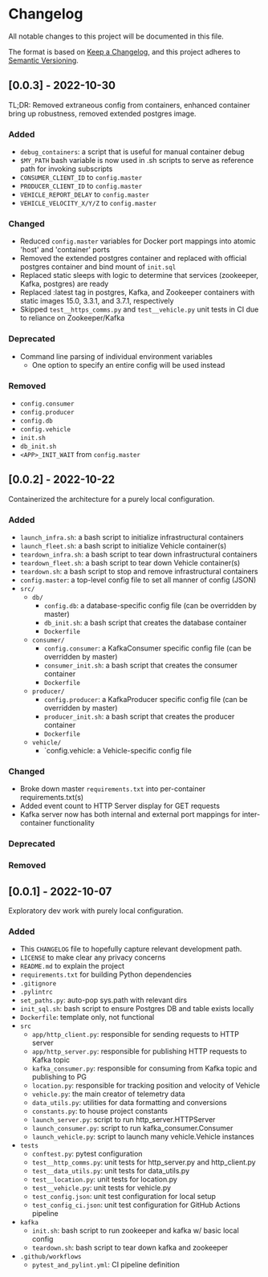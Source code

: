 # Changelog

All notable changes to this project will be documented in this file.

The format is based on [Keep a Changelog](https://keepachangelog.com/en/1.0.0/),
and this project adheres to [Semantic Versioning](https://semver.org/spec/v2.0.0.html).

## [0.0.3] - 2022-10-30

TL;DR: Removed extraneous config from containers, enhanced container bring up robustness, removed extended postgres image.

### Added

- `debug_containers`: a script that is useful for manual container debug
- `$MY_PATH` bash variable is now used in .sh scripts to serve as reference path for invoking subscripts
- `CONSUMER_CLIENT_ID` to `config.master`
- `PRODUCER_CLIENT_ID` to `config.master`
- `VEHICLE_REPORT_DELAY` to `config.master`
- `VEHICLE_VELOCITY_X/Y/Z` to `config.master`

### Changed

- Reduced `config.master` variables for Docker port mappings into atomic 'host' and 'container' ports
- Removed the extended postgres container and replaced with official postgres container and bind mount of `init.sql`
- Replaced static sleeps with logic to determine that services (zookeeper, Kafka, postgres) are ready
- Replaced :latest tag in postgres, Kafka, and Zookeeper containers with static images 15.0, 3.3.1, and 3.7.1, respectively
- Skipped `test__https_comms.py` and `test__vehicle.py` unit tests in CI due to reliance on Zookeeper/Kafka

### Deprecated

- Command line parsing of individual environment variables
    - One option to specify an entire config will be used instead

### Removed

- `config.consumer`
- `config.producer`
- `config.db`
- `config.vehicle`
- `init.sh`
- `db_init.sh`
- `<APP>_INIT_WAIT` from `config.master`

## [0.0.2] - 2022-10-22

Containerized the architecture for a purely local configuration.

### Added

- `launch_infra.sh`: a bash script to initialize infrastructural containers
- `launch_fleet.sh`: a bash script to initialize Vehicle container(s)
- `teardown_infra.sh`: a bash script to tear down infrastructural containers
- `teardown_fleet.sh`: a bash script to tear down Vehicle container(s)
- `teardown.sh`: a bash script to stop and remove infrastructural containers
- `config.master`: a top-level config file to set all manner of config (JSON)
- `src/`
    - `db/`
        - `config.db`: a database-specific config file (can be overridden by master)
        - `db_init.sh`: a bash script that creates the database container
        - `Dockerfile`
    - `consumer/`
        - `config.consumer`: a KafkaConsumer specific config file (can be overridden by master)
        - `consumer_init.sh`: a bash script that creates the consumer container
        - `Dockerfile`
    - `producer/`
        - `config.producer`: a KafkaProducer specific config file (can be overridden by master)
        - `producer_init.sh`: a bash script that creates the producer container
        - `Dockerfile`
    - `vehicle/`
        - `config.vehicle: a Vehicle-specific config file

### Changed

- Broke down master `requirements.txt` into per-container requirements.txt(s)
- Added event count to HTTP Server display for GET requests
- Kafka server now has both internal and external port mappings for inter-container functionality

### Deprecated

### Removed

## [0.0.1] - 2022-10-07

Exploratory dev work with purely local configuration.

### Added
- This `CHANGELOG` file to hopefully capture relevant development path.
- `LICENSE` to make clear any privacy concerns
- `README.md` to explain the project
- `requirements.txt` for building Python dependencies
- `.gitignore`
- `.pylintrc`
- `set_paths.py`: auto-pop sys.path with relevant dirs
- `init_sql.sh`: bash script to ensure Postgres DB and table exists locally
- `Dockerfile`: template only, not functional
- `src`
    - `app/http_client.py`: responsible for sending requests to HTTP server
    - `app/http_server.py`: responsible for publishing HTTP requests to Kafka topic
    - `kafka_consumer.py`: responsible for consuming from Kafka topic and publishing to PG
    - `location.py`: responsible for tracking position and velocity of Vehicle
    - `vehicle.py`: the main creator of telemetry data
    - `data_utils.py`: utilities for data formatting and conversions
    - `constants.py`: to house project constants
    - `launch_server.py`: script to run http_server.HTTPServer
    - `launch_consumer.py`: script to run kafka_consumer.Consumer
    - `launch_vehicle.py`: script to launch many vehicle.Vehicle instances
- `tests`
    - `conftest.py`: pytest configuration
    - `test__http_comms.py`: unit tests for http_server.py and http_client.py
    - `test__data_utils.py`: unit tests for data_utils.py
    - `test__location.py`: unit tests for location.py
    - `test__vehicle.py`: unit tests for vehicle.py
    - `test_config.json`: unit test configuration for local setup
    - `test_config_ci.json`: unit test configuration for GitHub Actions pipeline
- `kafka`
    - `init.sh`: bash script to run zookeeper and kafka w/ basic local config
    - `teardown.sh`: bash script to tear down kafka and zookeeper
- `.github/workflows`
    - `pytest_and_pylint.yml`: CI pipeline definition

